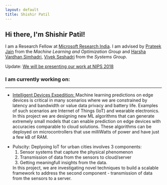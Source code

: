 ```yaml
---
layout: default
title: Shishir Patil
---
```

<div class="blurb">
	<h2>Hi there, I'm Shishir Patil!</h2>
    	<p>I am a Research Fellow at <a href ='https://www.microsoft.com/en-us/research/lab/microsoft-research-india/'>Microsoft Research India</a>. I am advised by <a href='http://www.prateekjain.org/'>Prateek Jain</a> from the <em>Machine Learning and Optimization Group</em> and <a href='http://harsha-simhadri.org/'>Harsha Vardhan Simhadri</a>, <a href='https://www.microsoft.com/en-us/research/people/visesha/'>Vivek Seshadri</a> from the <em>Systems Group</em>.   
            <!-- <a href="/about">Read more about my life...</a> -->
        </p>
        <p>Update: <a href = 'https://nips.cc/Expo/Conferences/2018/Schedule?demo_id=3'> We will be presenting our work at NIPS 2018</a> 
        </p>
    <h3>I am currently working on:</h3><hr>
        <p>
            <ul>
                <li><a href ='https://github.com/Microsoft/EdgeML'>Intelligent Devices Expedition: </a>
                Machine learning predictions on edge devices is critical in many scenarios where we are constrained by latency and bandwidth or value data privacy and battery life. Examples of such scenarios are Internet of Things (IoT) and wearable electronics. In this project we are designing new ML algorithms that can generate extremely small models that can enable prediction on edge devices with accuracies comparable to cloud solutions. These algorithms can be deployed on microcontrollers that use milliWatts of power and have just a few kB of RAM.
                </li>
            </ul>
        </p>
        <p>
            <ul>
                <li>Pulscity: Deplyoing IoT for urban cities involves 3 components:
                    <ol>
                        <li>Sensor systems that capture the physical phenomenon</li>
                        <li>Transmission of data from the sensors to cloud/server</li>
                        <li>Getting meaningfull insights from the data.</li>
                    </ol>
                    In this project, we are investigating novel techniques to build a scalable framework to address the second component - transmission of data from the sensors to a server.
                </li>
            </ul> 
        </p>

</div><!-- /.blurb -->





